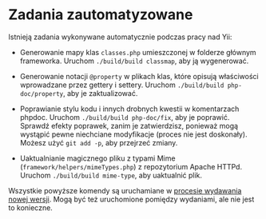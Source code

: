 Zadania zautomatyzowane
=======================

Istnieją zadania wykonywane automatycznie podczas pracy nad Yii:

- Generowanie mapy klas `classes.php` umieszczonej w folderze głównym frameworka.
  Uruchom `./build/build classmap`, aby ją wygenerować.

- Generowanie notacji `@property` w plikach klas, które opisują właściwości wprowadzane przez gettery i settery.
  Uruchom `./build/build php-doc/property`, aby je zaktualizować.

- Poprawianie stylu kodu i innych drobnych kwestii w komentarzach phpdoc.
  Uruchom `./build/build php-doc/fix`, aby je poprawić.
  Sprawdź efekty poprawek, zanim je zatwierdzisz, ponieważ mogą wystąpić pewne niechciane modyfikacje (proces nie jest doskonały).
  Możesz użyć `git add -p`, aby przejrzeć zmiany.

- Uaktualnianie magicznego pliku z typami Mime (`framework/helpers/mimeTypes.php`) z repozytorium Apache HTTPd.
  Uruchom `./build/build mime-type`, aby uaktualnić plik.

Wszystkie powyższe komendy są uruchamiane w [procesie wydawania nowej wersji](release.md). 
Mogą być też uruchomione pomiędzy wydaniami, ale nie jest to konieczne.
